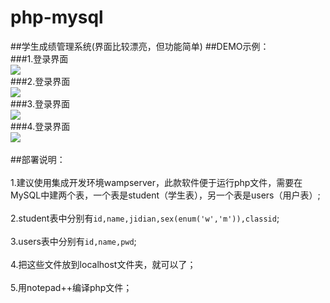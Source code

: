# php-mysql
##学生成绩管理系统(界面比较漂亮，但功能简单)
##DEMO示例：</br>
###1.登录界面
<br>![](https://github.com/6688jingtian/php-mysql/raw/master/images/one.png)</br>
###2.登录界面
<br>![](https://github.com/6688jingtian/php-mysql/raw/master/images/two.png)</br>
###3.登录界面
<br>![](https://github.com/6688jingtian/php-mysql/raw/master/images/three.png)</br>
###4.登录界面
<br>![](https://github.com/6688jingtian/php-mysql/raw/master/images/four.png)</br>
<br>##部署说明：</br>
<br>1.建议使用集成开发环境wampserver，此款软件便于运行php文件，需要在MySQL中建两个表，一个表是student（学生表），另一个表是users（用户表）;</br>
<br>2.student表中分别有`id,name,jidian,sex(enum('w','m')),classid`;</br>
<br>3.users表中分别有`id,name,pwd`;</br>
<br>4.把这些文件放到localhost文件夹，就可以了；</br>
<br>5.用notepad++编译php文件；</br>
